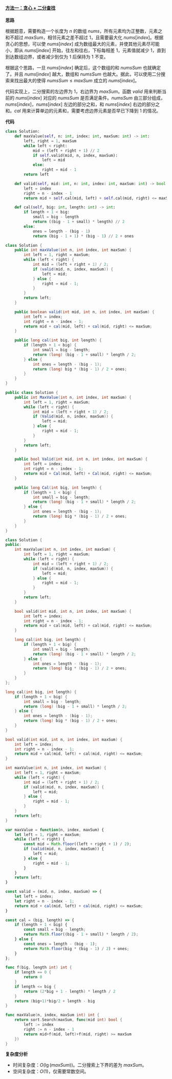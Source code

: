 ﻿#### [方法一：贪心 + 二分查找](https://leetcode.cn/problems/maximum-value-at-a-given-index-in-a-bounded-array/solutions/2042360/you-jie-shu-zu-zhong-zhi-ding-xia-biao-c-aav4/)

**思路**

根据题意，需要构造一个长度为 $n$ 的数组 $nums$，所有元素均为正整数，元素之和不超过 $maxSum$，相邻元素之差不超过 $1$，且需要最大化 $nums[index]$。根据贪心的思想，可以使 $nums[index]$ 成为数组最大的元素，并使其他元素尽可能小，即从 $nums[index]$ 开始，往左和往右，下标每相差 $1$，元素值就减少 $1$，直到到达数组边界，或者减少到仅为 $1$ 后保持为 $1$ 不变。

根据这个思路，一旦 $nums[index]$ 确定后，这个数组的和 $numsSum$ 也就确定了。并且 $nums[index]$ 越大，数组和 $numsSum$ 也越大。据此，可以使用二分搜索来找出最大的使得 $numsSum \leq maxSum$ 成立的 $nums[index]$。

代码实现上，二分搜索的左边界为 $1$，右边界为 $maxSum$。函数 $valid$ 用来判断当前的 $nums[index]$ 对应的 $numsSum$ 是否满足条件。$numsSum$ 由三部分组成，$nums[index]$，$nums[index]$ 左边的部分之和，和 $nums[index]$ 右边的部分之和。$cal$ 用来计算单边的元素和，需要考虑边界元素是否早已下降到 $1$ 的情况。

**代码**

```python
class Solution:
    def maxValue(self, n: int, index: int, maxSum: int) -> int: 
        left, right = 1, maxSum
        while left < right:
            mid = (left + right + 1) // 2
            if self.valid(mid, n, index, maxSum):
                left = mid
            else:
                right = mid - 1
        return left

    def valid(self, mid: int, n: int, index: int, maxSum: int) -> bool:
        left = index
        right = n - index - 1
        return mid + self.cal(mid, left) + self.cal(mid, right) <= maxSum

    def cal(self, big: int, length: int) -> int:
        if length + 1 < big:
            small = big - length
            return ((big - 1 + small) * length) // 2
        else:
            ones = length - (big - 1)
            return (big - 1 + 1) * (big - 1) // 2 + ones
```

```java
class Solution {
    public int maxValue(int n, int index, int maxSum) {
        int left = 1, right = maxSum;
        while (left < right) {
            int mid = (left + right + 1) / 2;
            if (valid(mid, n, index, maxSum)) {
                left = mid;
            } else {
                right = mid - 1;
            }
        }
        return left;
    }

    public boolean valid(int mid, int n, int index, int maxSum) {
        int left = index;
        int right = n - index - 1;
        return mid + cal(mid, left) + cal(mid, right) <= maxSum;
    }

    public long cal(int big, int length) {
        if (length + 1 < big) {
            int small = big - length;
            return (long) (big - 1 + small) * length / 2;
        } else {
            int ones = length - (big - 1);
            return (long) big * (big - 1) / 2 + ones;
        }
    }
}
```

```csharp
public class Solution {
    public int MaxValue(int n, int index, int maxSum) {
        int left = 1, right = maxSum;
        while (left < right) {
            int mid = (left + right + 1) / 2;
            if (Valid(mid, n, index, maxSum)) {
                left = mid;
            } else {
                right = mid - 1;
            }
        }
        return left;
    }

    public bool Valid(int mid, int n, int index, int maxSum) {
        int left = index;
        int right = n - index - 1;
        return mid + Cal(mid, left) + Cal(mid, right) <= maxSum;
    }

    public long Cal(int big, int length) {
        if (length + 1 < big) {
            int small = big - length;
            return (long) (big - 1 + small) * length / 2;
        } else {
            int ones = length - (big - 1);
            return (long) big * (big - 1) / 2 + ones;
        }
    }
}
```

```cpp
class Solution {
public:
    int maxValue(int n, int index, int maxSum) {
        int left = 1, right = maxSum;
        while (left < right) {
            int mid = (left + right + 1) / 2;
            if (valid(mid, n, index, maxSum)) {
                left = mid;
            } else {
                right = mid - 1;
            }
        }
        return left;
    }

    bool valid(int mid, int n, int index, int maxSum) {
        int left = index;
        int right = n - index - 1;
        return mid + cal(mid, left) + cal(mid, right) <= maxSum;
    }

    long cal(int big, int length) {
        if (length + 1 < big) {
            int small = big - length;
            return (long) (big - 1 + small) * length / 2;
        } else {
            int ones = length - (big - 1);
            return (long) big * (big - 1) / 2 + ones;
        }
    }
};
```

```c
long cal(int big, int length) {
    if (length + 1 < big) {
        int small = big - length;
        return (long) (big - 1 + small) * length / 2;
    } else {
        int ones = length - (big - 1);
        return (long) big * (big - 1) / 2 + ones;
    }
}

bool valid(int mid, int n, int index, int maxSum) {
    int left = index;
    int right = n - index - 1;
    return mid + cal(mid, left) + cal(mid, right) <= maxSum;
}

int maxValue(int n, int index, int maxSum) {
    int left = 1, right = maxSum;
    while (left < right) {
        int mid = (left + right + 1) / 2;
        if (valid(mid, n, index, maxSum)) {
            left = mid;
        } else {
            right = mid - 1;
        }
    }
    return left;
}
```

```javascript
var maxValue = function(n, index, maxSum) {
    let left = 1, right = maxSum;
    while (left < right) {
        const mid = Math.floor((left + right + 1) / 2);
        if (valid(mid, n, index, maxSum)) {
            left = mid;
        } else {
            right = mid - 1;
        }
    }
    return left;
}

const valid = (mid, n, index, maxSum) => {
    let left = index;
    let right = n - index - 1;
    return mid + cal(mid, left) + cal(mid, right) <= maxSum;
}

const cal = (big, length) => {
    if (length + 1 < big) {
        const small = big - length;
        return Math.floor((big - 1 + small) * length / 2);
    } else {
        const ones = length - (big - 1);
        return Math.floor(big * (big - 1) / 2) + ones;
    }
};
```

```go
func f(big, length int) int {
    if length == 0 {
        return 0
    }
    if length <= big {
        return (2*big + 1 - length) * length / 2
    }
    return (big+1)*big/2 + length - big
}

func maxValue(n, index, maxSum int) int {
    return sort.Search(maxSum, func(mid int) bool {
        left := index
        right := n - index - 1
        return mid+f(mid, left)+f(mid, right) >= maxSum
    })
}
```

**复杂度分析**

-   时间复杂度：$O(\lg (maxSum))$。二分搜索上下界的差为 $maxSum$。
-   空间复杂度：$O(1)$，仅需要常数空间。

